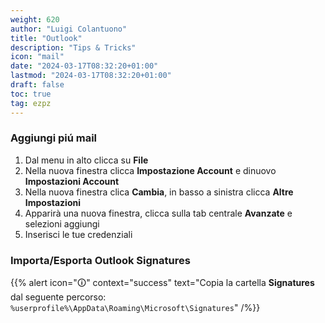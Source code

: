 ```yaml
---
weight: 620
author: "Luigi Colantuono"
title: "Outlook"
description: "Tips & Tricks"
icon: "mail"
date: "2024-03-17T08:32:20+01:00"
lastmod: "2024-03-17T08:32:20+01:00"
draft: false
toc: true
tag: ezpz
---
```


### Aggiungi piú mail

1. Dal menu in alto clicca su **File**
2. Nella nuova finestra clicca **Impostazione Account** e dinuovo **Impostazioni Account**
3. Nella nuova finestra clica **Cambia**, in basso a sinistra clicca **Altre Impostazioni**
4. Apparirà una nuova finestra, clicca sulla tab centrale **Avanzate** e selezioni aggiungi
5. Inserisci le tue credenziali

### Importa/Esporta Outlook Signatures

{{% alert icon="🛈" context="success" text="Copia la cartella **Signatures** dal seguente percorso: `%userprofile%\AppData\Roaming\Microsoft\Signatures`" /%}}
